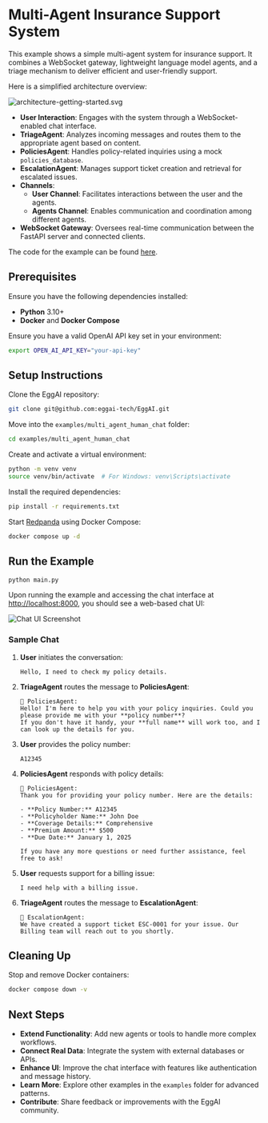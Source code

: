 # Multi-Agent Insurance Support System

This example shows a simple multi-agent system for insurance support. It combines a WebSocket gateway, lightweight language model agents, and a triage mechanism to deliver efficient and user-friendly support.

Here is a simplified architecture overview:

![architecture-getting-started.svg](https://raw.githubusercontent.com/eggai-tech/EggAI/refs/heads/main/docs/docs/assets/multi-agent-human-chat-2.svg)

- **User Interaction**: Engages with the system through a WebSocket-enabled chat interface.
- **TriageAgent**: Analyzes incoming messages and routes them to the appropriate agent based on content.
- **PoliciesAgent**: Handles policy-related inquiries using a mock `policies_database`.
- **EscalationAgent**: Manages support ticket creation and retrieval for escalated issues.
- **Channels**:
  - **User Channel**: Facilitates interactions between the user and the agents.
  - **Agents Channel**: Enables communication and coordination among different agents.
- **WebSocket Gateway**: Oversees real-time communication between the FastAPI server and connected clients.

The code for the example can be found [here](https://github.com/eggai-tech/EggAI/tree/main/examples/multi_agent_human_chat).

## Prerequisites

Ensure you have the following dependencies installed:

- **Python** 3.10+
- **Docker** and **Docker Compose**

Ensure you have a valid OpenAI API key set in your environment:

```bash
export OPEN_AI_API_KEY="your-api-key"
```

## Setup Instructions

Clone the EggAI repository:

```bash
git clone git@github.com:eggai-tech/EggAI.git
```

Move into the `examples/multi_agent_human_chat` folder:

```bash
cd examples/multi_agent_human_chat
```

Create and activate a virtual environment:

```bash
python -m venv venv
source venv/bin/activate  # For Windows: venv\Scripts\activate
```

Install the required dependencies:

```bash
pip install -r requirements.txt
```

Start [Redpanda](https://github.com/redpanda-data/redpanda) using Docker Compose:

```bash
docker compose up -d
```

## Run the Example

```bash
python main.py
```

Upon running the example and accessing the chat interface at [http://localhost:8000](http://localhost:8000), you should see a web-based chat UI:

![Chat UI Screenshot](https://raw.githubusercontent.com/eggai-tech/EggAI/refs/heads/main/docs/docs/assets/example-07-chat.png)

### Sample Chat

1. **User** initiates the conversation:

   ```
   Hello, I need to check my policy details.
   ```

2. **TriageAgent** routes the message to **PoliciesAgent**:

   ```
   📄 PoliciesAgent:
   Hello! I'm here to help you with your policy inquiries. Could you please provide me with your **policy number**?
   If you don't have it handy, your **full name** will work too, and I can look up the details for you.
   ```

3. **User** provides the policy number:

   ```
   A12345
   ```

4. **PoliciesAgent** responds with policy details:

   ```
   📄 PoliciesAgent:
   Thank you for providing your policy number. Here are the details:

   - **Policy Number:** A12345
   - **Policyholder Name:** John Doe
   - **Coverage Details:** Comprehensive
   - **Premium Amount:** $500
   - **Due Date:** January 1, 2025

   If you have any more questions or need further assistance, feel free to ask!
   ```

5. **User** requests support for a billing issue:

   ```
   I need help with a billing issue.
   ```

6. **TriageAgent** routes the message to **EscalationAgent**:
   ```
   💬 EscalationAgent:
   We have created a support ticket ESC-0001 for your issue. Our Billing team will reach out to you shortly.
   ```

## Cleaning Up

Stop and remove Docker containers:

```bash
docker compose down -v
```

## Next Steps

- **Extend Functionality**: Add new agents or tools to handle more complex workflows.
- **Connect Real Data**: Integrate the system with external databases or APIs.
- **Enhance UI**: Improve the chat interface with features like authentication and message history.
- **Learn More**: Explore other examples in the `examples` folder for advanced patterns.
- **Contribute**: Share feedback or improvements with the EggAI community.
